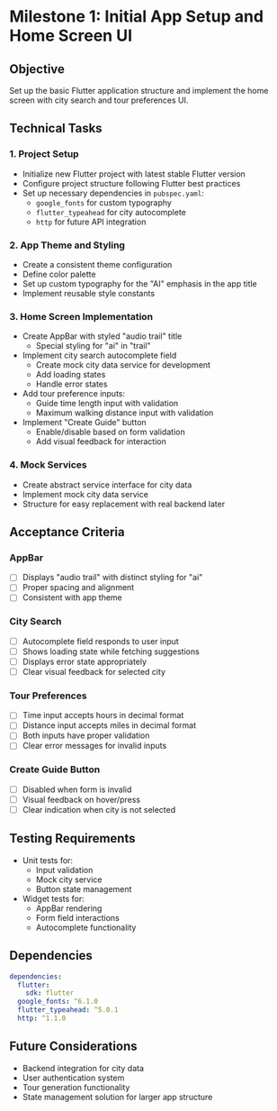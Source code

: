 # Milestone 1: Initial App Setup and Home Screen UI

## Objective
Set up the basic Flutter application structure and implement the home screen with city search and tour preferences UI.

## Technical Tasks

### 1. Project Setup
- Initialize new Flutter project with latest stable Flutter version
- Configure project structure following Flutter best practices
- Set up necessary dependencies in `pubspec.yaml`:
  - `google_fonts` for custom typography
  - `flutter_typeahead` for city autocomplete
  - `http` for future API integration

### 2. App Theme and Styling
- Create a consistent theme configuration
- Define color palette
- Set up custom typography for the "AI" emphasis in the app title
- Implement reusable style constants

### 3. Home Screen Implementation
- Create AppBar with styled "audio trail" title
  - Special styling for "ai" in "trail"
- Implement city search autocomplete field
  - Create mock city data service for development
  - Add loading states
  - Handle error states
- Add tour preference inputs:
  - Guide time length input with validation
  - Maximum walking distance input with validation
- Implement "Create Guide" button
  - Enable/disable based on form validation
  - Add visual feedback for interaction

### 4. Mock Services
- Create abstract service interface for city data
- Implement mock city data service
- Structure for easy replacement with real backend later

## Acceptance Criteria

### AppBar
- [ ] Displays "audio trail" with distinct styling for "ai"
- [ ] Proper spacing and alignment
- [ ] Consistent with app theme

### City Search
- [ ] Autocomplete field responds to user input
- [ ] Shows loading state while fetching suggestions
- [ ] Displays error state appropriately
- [ ] Clear visual feedback for selected city

### Tour Preferences
- [ ] Time input accepts hours in decimal format
- [ ] Distance input accepts miles in decimal format
- [ ] Both inputs have proper validation
- [ ] Clear error messages for invalid inputs

### Create Guide Button
- [ ] Disabled when form is invalid
- [ ] Visual feedback on hover/press
- [ ] Clear indication when city is not selected

## Testing Requirements
- Unit tests for:
  - Input validation
  - Mock city service
  - Button state management
- Widget tests for:
  - AppBar rendering
  - Form field interactions
  - Autocomplete functionality

## Dependencies
```yaml
dependencies:
  flutter:
    sdk: flutter
  google_fonts: ^6.1.0
  flutter_typeahead: ^5.0.1
  http: ^1.1.0
```

## Future Considerations
- Backend integration for city data
- User authentication system
- Tour generation functionality
- State management solution for larger app structure 